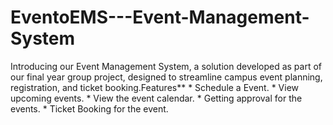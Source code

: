 # EventoEMS---Event-Management-System
Introducing our Event Management System, a solution developed as part of our final year group project, designed to streamline campus event planning, registration, and ticket booking.Features** * Schedule a Event. * View upcoming events. * View the event calendar. * Getting approval for the events. * Ticket Booking for the event.
